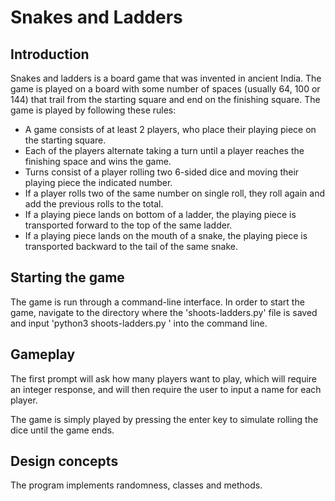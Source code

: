 # Snakes and Ladders
## Introduction
Snakes and ladders is a board game that was invented in ancient India. The game is played on a board with some number of spaces (usually 64, 100 or 144) that trail from the starting square and end on the finishing square. The game is played by following these rules:
- A game consists of at least 2 players, who place their playing piece on the starting square.
- Each of the players alternate taking a turn until a player reaches the finishing space and wins the game.
- Turns consist of a player rolling two 6-sided dice and moving their playing piece the indicated number.
- If a player rolls two of the same number on single roll, they roll again and add the previous rolls to the total.
- If a playing piece lands on bottom of a ladder, the playing piece is transported forward to the top of the same ladder.
- If a playing piece lands on the mouth of a snake, the playing piece is transported backward to the tail of the same snake.

## Starting the game
The game is run through a command-line interface. In order to start the game, navigate to the directory where the 'shoots-ladders.py' file is saved and input 'python3 shoots-ladders.py ' into the command line.

## Gameplay
The first prompt will ask how many players want to play, which will require an integer response, and will then require the user to input a name for each player.

The game is simply played by pressing the enter key to simulate rolling the dice until the game ends.

## Design concepts
The program implements randomness, classes and methods.
